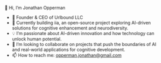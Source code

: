 👋 Hi, I’m Jonathan Opperman
- 🏢 Founder & CEO of Urlbound LLC
- 🔧 Currently building iia, an open-source project exploring AI-driven solutions for cognitive enhancement and neurodiversity.
- 💡 I’m passionate about AI-driven innovation and how technology can unlock human potential.
- 🤝 I’m looking to collaborate on projects that push the boundaries of AI and real-world applications for cognitive development.
- 📫 How to reach me: opperman.jonathan@gmail.com

<!---
jcopperman/jcopperman is a ✨ special ✨ repository because its `README.md` (this file) appears on your GitHub profile.
You can click the Preview link to take a look at your changes.
--->
